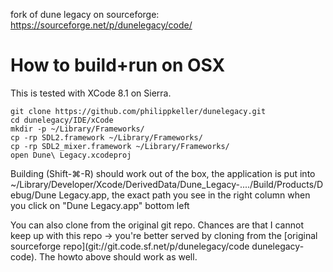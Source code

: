 fork of dune legacy on sourceforge: https://sourceforge.net/p/dunelegacy/code/

# How to build+run on OSX

This is tested with XCode 8.1 on Sierra.

```
git clone https://github.com/philippkeller/dunelegacy.git 
cd dunelegacy/IDE/xCode
mkdir -p ~/Library/Frameworks/
cp -rp SDL2.framework ~/Library/Frameworks/
cp -rp SDL2_mixer.framework ~/Library/Frameworks/
open Dune\ Legacy.xcodeproj
```

Building (Shift-⌘-R) should work out of the box, the application is put into ~/Library/Developer/Xcode/DerivedData/Dune_Legacy-..../Build/Products/Debug/Dune Legacy.app, the exact path you see in the right column when you click on "Dune Legacy.app" bottom left

You can also clone from the original git repo. Chances are that I cannot keep up with this repo -> you're better served by cloning from the [original sourceforge repo](git://git.code.sf.net/p/dunelegacy/code dunelegacy-code). The howto above should work as well.
